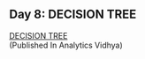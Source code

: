 ## Day 8: DECISION TREE
[DECISION TREE](https://shubhangagrawal1999.medium.com/decision-tree-fce5018f3278)  
(Published In Analytics Vidhya)
